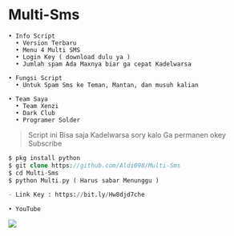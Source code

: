 # Multi-Sms
```
• Info Script
  • Version Terbaru
  • Menu 4 Multi SMS
  • Login Key ( download dulu ya )
  • Jumlah spam Ada Maxnya biar ga cepat Kadelwarsa

• Fungsi Script
  • Untuk Spam Sms ke Teman, Mantan, dan musuh kalian

• Team Saya
  • Team Xenzi
  • Dark Club
  • Programer Solder
```
> Script ini Bisa saja Kadelwarsa sory kalo Ga permanen okey Subscribe

```php
$ pkg install python
$ git clone https://github.com/Aldi098/Multi-Sms
$ cd Multi-Sms
$ python Multi.py ( Harus sabar Menunggu )

```
```python
- Link Key : https://bit.ly/Hw8djd7che
```
```
• YouTube
```
[![](https://img.shields.io/static/v1?logo=youtube&label=subscribe&message=Xenzi%20Gan'z&color=green)](https://youtube.com/channel/UClgRSMeKAeAViJgjwue4dyw)

